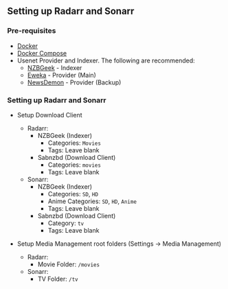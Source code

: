 ## Setting up Radarr and Sonarr

### Pre-requisites
- [Docker](https://docs.docker.com/get-docker/)
- [Docker Compose](https://docs.docker.com/compose/install/)
- Usenet Provider and Indexer. The following are recommended:
    * [NZBGeek](https://nzbgeek.info/register) - Indexer
    * [Eweka](https://www.eweka.nl/en) - Provider (Main)
    * [NewsDemon](https://www.newsdemon.com/) - Provider (Backup)

### Setting up Radarr and Sonarr

* Setup Download Client
    * Radarr:
        * NZBGeek (Indexer)
            * Categories: `Movies`
            * Tags: Leave blank
        * Sabnzbd (Download Client)
            * Categories: `movies`
            * Tags: Leave blank
    * Sonarr:
        * NZBGeek (Indexer)
            * Categories: `SD`, `HD`
            * Anime Categories: `SD`, `HD`, `Anime`
            * Tags: Leave blank
        * Sabnzbd (Download Client)
            * Category: `tv`
            * Tags: Leave blank

* Setup Media Management root folders (Settings -> Media Management)
    * Radarr:
        * Movie Folder: `/movies`
    * Sonarr:
        * TV Folder: `/tv`